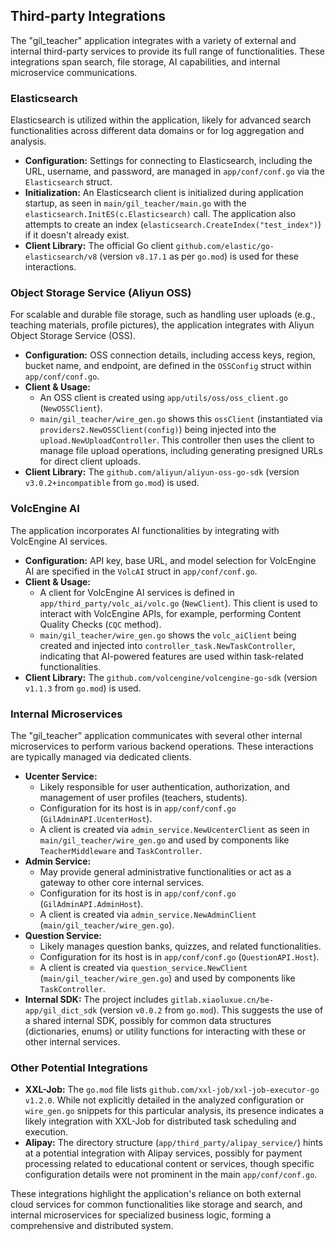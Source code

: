 ## Third-party Integrations

The "gil_teacher" application integrates with a variety of external and internal third-party services to provide its full range of functionalities. These integrations span search, file storage, AI capabilities, and internal microservice communications.

### Elasticsearch

Elasticsearch is utilized within the application, likely for advanced search functionalities across different data domains or for log aggregation and analysis.

*   **Configuration:** Settings for connecting to Elasticsearch, including the URL, username, and password, are managed in `app/conf/conf.go` via the `Elasticsearch` struct.
*   **Initialization:** An Elasticsearch client is initialized during application startup, as seen in `main/gil_teacher/main.go` with the `elasticsearch.InitES(c.Elasticsearch)` call. The application also attempts to create an index (`elasticsearch.CreateIndex("test_index")`) if it doesn't already exist.
*   **Client Library:** The official Go client `github.com/elastic/go-elasticsearch/v8` (version `v8.17.1` as per `go.mod`) is used for these interactions.

### Object Storage Service (Aliyun OSS)

For scalable and durable file storage, such as handling user uploads (e.g., teaching materials, profile pictures), the application integrates with Aliyun Object Storage Service (OSS).

*   **Configuration:** OSS connection details, including access keys, region, bucket name, and endpoint, are defined in the `OSSConfig` struct within `app/conf/conf.go`.
*   **Client & Usage:**
    *   An OSS client is created using `app/utils/oss/oss_client.go` (`NewOSSClient`).
    *   `main/gil_teacher/wire_gen.go` shows this `ossClient` (instantiated via `providers2.NewOSSClient(config)`) being injected into the `upload.NewUploadController`. This controller then uses the client to manage file upload operations, including generating presigned URLs for direct client uploads.
*   **Client Library:** The `github.com/aliyun/aliyun-oss-go-sdk` (version `v3.0.2+incompatible` from `go.mod`) is used.

### VolcEngine AI

The application incorporates AI functionalities by integrating with VolcEngine AI services.

*   **Configuration:** API key, base URL, and model selection for VolcEngine AI are specified in the `VolcAI` struct in `app/conf/conf.go`.
*   **Client & Usage:**
    *   A client for VolcEngine AI services is defined in `app/third_party/volc_ai/volc.go` (`NewClient`). This client is used to interact with VolcEngine APIs, for example, performing Content Quality Checks (`CQC` method).
    *   `main/gil_teacher/wire_gen.go` shows the `volc_aiClient` being created and injected into `controller_task.NewTaskController`, indicating that AI-powered features are used within task-related functionalities.
*   **Client Library:** The `github.com/volcengine/volcengine-go-sdk` (version `v1.1.3` from `go.mod`) is used.

### Internal Microservices

The "gil_teacher" application communicates with several other internal microservices to perform various backend operations. These interactions are typically managed via dedicated clients.

*   **Ucenter Service:**
    *   Likely responsible for user authentication, authorization, and management of user profiles (teachers, students).
    *   Configuration for its host is in `app/conf/conf.go` (`GilAdminAPI.UcenterHost`).
    *   A client is created via `admin_service.NewUcenterClient` as seen in `main/gil_teacher/wire_gen.go` and used by components like `TeacherMiddleware` and `TaskController`.
*   **Admin Service:**
    *   May provide general administrative functionalities or act as a gateway to other core internal services.
    *   Configuration for its host is in `app/conf/conf.go` (`GilAdminAPI.AdminHost`).
    *   A client is created via `admin_service.NewAdminClient` (`main/gil_teacher/wire_gen.go`).
*   **Question Service:**
    *   Likely manages question banks, quizzes, and related functionalities.
    *   Configuration for its host is in `app/conf/conf.go` (`QuestionAPI.Host`).
    *   A client is created via `question_service.NewClient` (`main/gil_teacher/wire_gen.go`) and used by components like `TaskController`.
*   **Internal SDK:** The project includes `gitlab.xiaoluxue.cn/be-app/gil_dict_sdk` (version `v0.0.2` from `go.mod`). This suggests the use of a shared internal SDK, possibly for common data structures (dictionaries, enums) or utility functions for interacting with these or other internal services.

### Other Potential Integrations

*   **XXL-Job:** The `go.mod` file lists `github.com/xxl-job/xxl-job-executor-go v1.2.0`. While not explicitly detailed in the analyzed configuration or `wire_gen.go` snippets for this particular analysis, its presence indicates a likely integration with XXL-Job for distributed task scheduling and execution.
*   **Alipay:** The directory structure (`app/third_party/alipay_service/`) hints at a potential integration with Alipay services, possibly for payment processing related to educational content or services, though specific configuration details were not prominent in the main `app/conf/conf.go`.

These integrations highlight the application's reliance on both external cloud services for common functionalities like storage and search, and internal microservices for specialized business logic, forming a comprehensive and distributed system.
